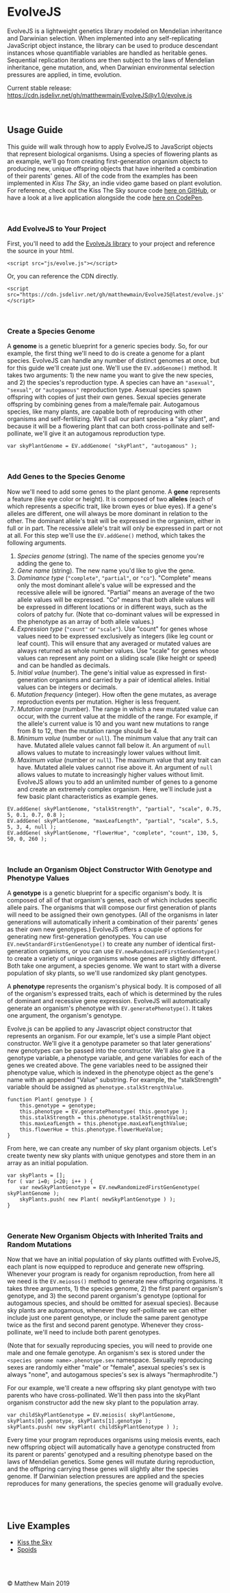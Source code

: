 # EvolveJS

EvolveJS is a lightweight genetics library modeled on Mendelian inheritance and Darwinian selection. When implemented into any self-replicating JavaScript object instance, the library can be used to produce descendant instances whose quantifiable variables are handled as heritable genes. Sequential replication iterations are then subject to the laws of Mendelian inheritance, gene mutation, and, when Darwinian environmental selection pressures are applied, in time, evolution.

Current stable release: https://cdn.jsdelivr.net/gh/matthewmain/EvolveJS@v1.0/evolve.js

<br>

## Usage Guide

This guide will walk through how to apply EvolveJS to JavaScript objects that represent biological organisms. Using a species of flowering plants as an example, we'll go from creating first-generation organism objects to producing new, unique offspring objects that have inherited a combination of their parents' genes. All of the code from the examples has been implemented in _Kiss The Sky_, an indie video game based on plant evolution. For reference, check out the Kiss The Sky source code [here on GitHub](https://github.com/matthewmain/kiss_the_sky/tree/master/builds/v2.0), or have a look at a live application alongside the code [here on CodePen](https://codepen.io/matthewmain/pen/MxwBmo).

<br>

### Add EvolveJS to Your Project

First, you'll need to add the [EvolveJs library](https://cdn.jsdelivr.net/gh/matthewmain/EvolveJS@latest/evolve.js) to your project and reference the source in your html.

```
<script src="js/evolve.js"></script>
```

Or, you can reference the CDN directly.

```
<script src="https://cdn.jsdelivr.net/gh/matthewmain/EvolveJS@latest/evolve.js"></script>
```

<br>

### Create a Species Genome

A **genome** is a genetic blueprint for a generic species body. So, for our example, the first thing we'll need to do is create a genome for a plant species. EvolveJS can handle any number of distinct genomes at once, but for this guide we'll create just one. We'll use the `EV.addGenome()` method. It takes two arguments: 1) the new name you want to give the new species, and 2) the species's reproduction type. A species can have an `"asexual"`, `"sexual"`, or `"autogamous"` reproduction type. Asexual species spawn offspring with copies of just their own genes. Sexual species generate offspring by combining genes from a male/female pair. Autogamous species, like many plants, are capable both of reproducing with other organisms and self-fertilizing. We'll call our plant species a "sky plant", and because it will be a flowering plant that can both cross-pollinate and self-pollinate, we'll give it an autogamous reproduction type.

```
var skyPlantGenome = EV.addGenome( "skyPlant", "autogamous" );
```

<br>

### Add Genes to the Species Genome

Now we'll need to add some genes to the plant genome. A **gene** represents a feature (like eye color or height). It is composed of two **alleles** (each of which represents a specific trait, like brown eyes or blue eyes). If a gene's alleles are different, one will always be more dominant in relation to the other. The dominant allele's trait will be expressed in the organism, either in full or in part. The recessive allele's trait will only be expressed in part or not at all. For this step we'll use the `EV.addGene()` method, which takes the following arguments.

1. _Species genome_ (string). The name of the species genome you're adding the gene to.
2. _Gene name_ (string). The new name you'd like to give the gene.
3. _Dominance type_ (`"complete"`, `"partial"`, or `"co"`). "Complete" means only the most dominant allele's value will be expressed and the recessive allele will be ignored. "Partial" means an average of the two allele values will be expressed. "Co" means that both allele values will be expressed in different locations or in different ways, such as the colors of patchy fur. (Note that co-dominant values will be expressed in the phenotype as an array of both allele values.)
4. _Expression type_ (`"count"` or `"scale"`). Use "count" for genes whose values need to be expressed exclusively as integers (like leg count or leaf count). This will ensure that any averaged or mutated values are always returned as whole number values. Use "scale" for genes whose values can represent any point on a sliding scale (like height or speed) and can be handled as decimals.
5. _Initial value_ (number). The gene's initial value as expressed in first-generation organisms and carried by a pair of identical alleles. Initial values can be integers or decimals.
6. _Mutation frequency_ (integer). How often the gene mutates, as average reproduction events per mutation. Higher is less frequent.
7. _Mutation range_ (number). The range in which a new mutated value can occur, with the current value at the middle of the range. For example, if the allele's current value is 10 and you want new mutations to range from 8 to 12, then the mutation range should be 4. 
8. _Minimum value_ (number or `null`).  The minimum value that any trait can have. Mutated allele values cannot fall below it. An argument of `null` allows values to mutate to increasingly lower values without limit. 
9. _Maximum value_ (number or `null`). The maximum value that any trait can have. Mutated allele values cannot rise above it. An argument of `null` allows values to mutate to increasingly higher values without limit. 
 EvolveJS allows you to add an unlimited number of genes to a genome and create an extremely complex organism. Here, we'll include just a few basic plant characteristics as example genes.

``` 
EV.addGene( skyPlantGenome, "stalkStrength", "partial", "scale", 0.75, 5, 0.1, 0.7, 0.8 );
EV.addGene( skyPlantGenome, "maxLeafLength", "partial", "scale", 5.5, 5, 3, 4, null );
EV.addGene( skyPlantGenome, "flowerHue", "complete", "count", 130, 5, 50, 0, 260 ); 
```

<br>

### Include an Organism Object Constructor With Genotype and Phenotype Values

A **genotype** is a genetic blueprint for a specific organism's body. It is composed of all of that organism's genes, each of which includes specific allele pairs. The organisms that will compose our first generation of plants will need to be assigned their own genotypes. (All of the organisms in later generations will automatically inherit a combination of their parents' genes as their own new genotypes.) EvolveJS offers a couple of options for generating new first-generation genotypes. You can use `EV.newStandardFirstGenGenotype()` to create any number of identical first-generation organisms, or you can use `EV.newRandomizedFirstGenGenotype()` to create a variety of unique organisms whose genes are slightly different. Both take one argument, a species genome. We want to start with a diverse population of sky plants, so we'll use randomized sky plant genotypes.

A **phenotype** represents the organism's physical body. It is composed of all of the organism's expressed traits, each of which is determined by the rules of dominant and recessive gene expression. EvolveJS will automatically generate an organism's phenotype with `EV.generatePhenotype()`. It takes one argument, the organism's genotype. 

Evolve.js can be applied to any Javascript object constructor that represents an organism. For our example, let's use a simple Plant object constructor. We'll give it a genotype parameter so that later generations' new genotypes can be passed into the constructor. We'll also give it a genotype variable, a phenotype variable, and gene variables for each of the genes we created above. The gene variables need to be assigned their phenotype value, which is indexed in the phenotype object as the gene's name with an appended "Value" substring. For example, the "stalkStrength" variable should be assigned as `phenotype.stalkStrengthValue`.

```
function Plant( genotype ) {
    this.genotype = genotype;
    this.phenotype = EV.generatePhenotype( this.genotype ); 
    this.stalkStrength = this.phenotype.stalkStrengthValue;
    this.maxLeafLength = this.phenotype.maxLeafLengthValue;
    this.flowerHue = this.phenotype.flowerHueValue;
}
```

From here, we can create any number of sky plant organism objects. Let's create twenty new sky plants with unique genotypes and store them in an array as an initial population.

```
var skyPlants = [];
for ( var i=0; i<20; i++ ) {
    var newSkyPlantGenotype = EV.newRandomizedFirstGenGenotype( skyPlantGenome );
    skyPlants.push( new Plant( newSkyPlantGenotype ) );
}
```

<br>

### Generate New Organism Objects with Inherited Traits and Random Mutations

Now that we have an initial population of sky plants outfitted with EvolveJS, each plant is now equipped to reproduce and generate new offspring. Whenever your program is ready for organism reproduction, from here all we need is the `EV.meiosos()` method to generate new offspring organisms. It takes three arguments, 1) the species genome, 2) the first parent organism's genotype, and 3) the second parent organism's genotype (optional for autogamous species, and should be omitted for asexual species). Because sky plants are autogamous, whenever they self-pollinate we can either include just one parent genotype, or include the same parent genotype twice as the first and second parent genotype. Whenever they cross-pollinate, we'll need to include both parent genotypes.

(Note that for sexually reproducing species, you will need to provide one male and one female genotype. An organism's sex is stored under the `<species genome name>.phenotype.sex` namespace. Sexually reproducing sexes are randomly either "male" or "female", asexual species's sex is always "none", and autogamous species's sex is always "hermaphrodite.")

For our example, we'll create a new offspring sky plant genotype with two parents who have cross-pollinated. We'll then pass into the skyPlant organism constructor add the new sky plant to the population array.

```
var childSkyPlantGenotype = EV.meiosis( skyPlantGenome, skyPlants[0].genotype, skyPlants[1].genotype );
skyPlants.push( new skyPlant( childSkyPlantGenotype ) );
```

Every time your program reproduces organisms using meiosis events, each new offspring object will automatically have a genotype constructed from its parent or parents' genotyped and a resulting phenotype based on the laws of Mendelian genetics. Some genes will mutate during reproduction, and the offspring carrying these genes will slightly alter the species genome. If Darwinian selection pressures are applied and the species reproduces for many generations, the species genome will gradually evolve.

<br>
<br>

## Live Examples

* [Kiss the Sky](https://codepen.io/matthewmain/pen/MxwBmo)
* [Spoids](https://codepen.io/matthewmain/pen/gEjwbr)

<br>
<br>

© Matthew Main 2019
